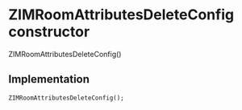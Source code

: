 


# ZIMRoomAttributesDeleteConfig constructor







ZIMRoomAttributesDeleteConfig()





## Implementation

```dart
ZIMRoomAttributesDeleteConfig();
```








